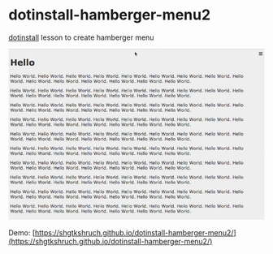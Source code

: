 # dotinstall-hamberger-menu2

[dotinstall](http://dotinstall.com/) lesson to create hamberger menu

![screenshot](screenshot.gif)

Demo: [https://shgtkshruch.github.io/dotinstall-hamberger-menu2/](https://shgtkshruch.github.io/dotinstall-hamberger-menu2/)
